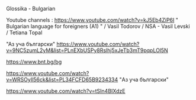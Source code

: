 
Glossika - Bulgarian


Youtube channels : https://www.youtube.com/watch?v=kJ5Eb4ZiP6I " Bulgarian language for foreigners (A1) " / 
Vasil Todorov / NSA - Vasil Levski / Tetiana Topal


"Аз уча български"
https://www.youtube.com/watch?v=9NC5zumL2yM&list=PLnEXbUSPy8Rslhj5xJeTb3mT9pqpLOl5N

https://www.bnt.bg/bg


https://www.youtube.com/watch?v=WRSOyIl56ck&list=PL34FCFD65B9234334
"Аз уча български"

https://www.youtube.com/watch?v=tSIn4BIXdzE



 
